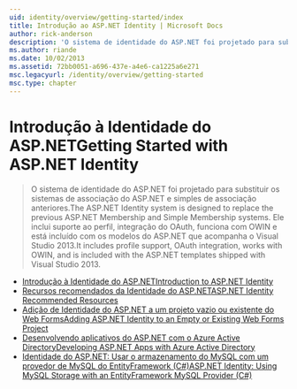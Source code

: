 ```yaml
---
uid: identity/overview/getting-started/index
title: Introdução ao ASP.NET Identity | Microsoft Docs
author: rick-anderson
description: 'O sistema de identidade do ASP.NET foi projetado para substituir os sistemas de associação do ASP.NET e simples de associação anteriores. Ele inclui suporte ao perfil, integração do OAuth...'
ms.author: riande
ms.date: 10/02/2013
ms.assetid: 72bb0051-a696-437e-a4e6-ca1225a6e271
msc.legacyurl: /identity/overview/getting-started
msc.type: chapter
---
```

<a name="getting-started-with-aspnet-identity"></a><span data-ttu-id="d92bf-104">Introdução à Identidade do ASP.NET</span><span class="sxs-lookup"><span data-stu-id="d92bf-104">Getting Started with ASP.NET Identity</span></span>
====================
> <span data-ttu-id="d92bf-105">O sistema de identidade do ASP.NET foi projetado para substituir os sistemas de associação do ASP.NET e simples de associação anteriores.</span><span class="sxs-lookup"><span data-stu-id="d92bf-105">The ASP.NET Identity system is designed to replace the previous ASP.NET Membership and Simple Membership systems.</span></span> <span data-ttu-id="d92bf-106">Ele inclui suporte ao perfil, integração do OAuth, funciona com OWIN e está incluído com os modelos do ASP.NET que acompanha o Visual Studio 2013.</span><span class="sxs-lookup"><span data-stu-id="d92bf-106">It includes profile support, OAuth integration, works with OWIN, and is included with the ASP.NET templates shipped with Visual Studio 2013.</span></span>


- [<span data-ttu-id="d92bf-107">Introdução à Identidade do ASP.NET</span><span class="sxs-lookup"><span data-stu-id="d92bf-107">Introduction to ASP.NET Identity</span></span>](introduction-to-aspnet-identity.md)
- [<span data-ttu-id="d92bf-108">Recursos recomendados da Identidade do ASP.NET</span><span class="sxs-lookup"><span data-stu-id="d92bf-108">ASP.NET Identity Recommended Resources</span></span>](aspnet-identity-recommended-resources.md)
- [<span data-ttu-id="d92bf-109">Adição de Identidade do ASP.NET a um projeto vazio ou existente do Web Forms</span><span class="sxs-lookup"><span data-stu-id="d92bf-109">Adding ASP.NET Identity to an Empty or Existing Web Forms Project</span></span>](adding-aspnet-identity-to-an-empty-or-existing-web-forms-project.md)
- [<span data-ttu-id="d92bf-110">Desenvolvendo aplicativos do ASP.NET com o Azure Active Directory</span><span class="sxs-lookup"><span data-stu-id="d92bf-110">Developing ASP.NET Apps with Azure Active Directory</span></span>](developing-aspnet-apps-with-windows-azure-active-directory.md)
- [<span data-ttu-id="d92bf-111">Identidade do ASP.NET: Usar o armazenamento do MySQL com um provedor de MySQL do EntityFramework (C#)</span><span class="sxs-lookup"><span data-stu-id="d92bf-111">ASP.NET Identity: Using MySQL Storage with an EntityFramework MySQL Provider (C#)</span></span>](aspnet-identity-using-mysql-storage-with-an-entityframework-mysql-provider.md)
